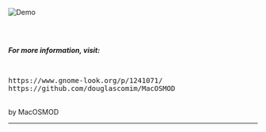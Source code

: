 ![Demo](https://i.imgur.com/CXNK87Y.png)

##

<br>

***For more information, visit:***

<br>

<pre>
https://www.gnome-look.org/p/1241071/
https://github.com/douglascomim/MacOSMOD
</pre>

<br>
by MacOSMOD

---
